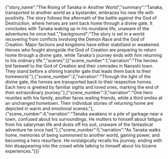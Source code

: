 {"story_name":"The Rising of Tanaka in Another World","summary":"Tanaka, transported to another world as a bystander, embraces his new life with positivity. The story follows the aftermath of the battle against the God of Destruction, where heroes are sent back home through a divine gate. It concludes with Tanaka waking up in his mundane life, unaware of the adventures he once had.","background":"The story is set in a world recovering from conflicts involving the Demon Race and the God of Creation. Major factions and kingdoms have either stabilized or weakened. Heroes who fought alongside the God of Creation are preparing to return home through a divine gate, while Tanaka's journey ends with him returning to his ordinary life.","scenes":[{"scene_number":1,"narration":"The heroes bid farewell to the God of Creation and their comrades in Nanashi town. They stand before a shining transfer gate that leads them back to their homeworld."},{"scene_number":2,"narration":"Through the light of the divine gate, the heroes are transported back to their respective homes. Each hero is greeted by familiar sights and loved ones, marking the end of their extraordinary journey."},{"scene_number":3,"narration":"One hero reunites with his family, another faces wailing friends, while a third smiles at an unchanged hometown. Their individual stories of returning home are depicted in warm and emotional scenes."},{"scene_number":4,"narration":"Tanaka awakens in a pile of garbage near a town, confused about his surroundings. He mutters to himself about fatigue from his salaryman life and dusts off his suit, unaware of the fantastical adventure he once had."},{"scene_number":5,"narration":"As Tanaka walks home, memories of being summoned to another world, gaining power, and becoming a hero resurface. He nostalgically recalls his journey, ending with him disappearing into the crowd while talking to himself about his bizarre experiences."}]}